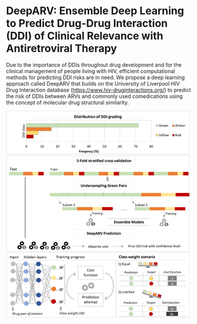 # DeepARV: Ensemble Deep Learning to Predict Drug-Drug Interaction (DDI) of Clinical Relevance with Antiretroviral Therapy

Due to the importance of DDIs throughout drug development and for the clinical management of people living with HIV, efficient computational methods for predicting DDI risks are in need. We propose a deep learning approach called DeepARV that builds on the University of Liverpool HIV Drug Interaction database (https://www.hiv-druginteractions.org/) to predict the risk of DDIs between ARVs and commonly used comedications using the concept of molecular drug structural similarity.

![DeepARV overview](overview_method_70.png)

